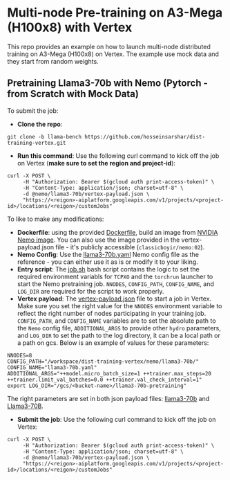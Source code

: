 # Multi-node Pre-training on A3-Mega (H100x8) with Vertex

This repo provides an example on how to launch multi-node distributed training on A3-Mega (H100x8) on Vertex. The example use mock data and they start from random weights.

## Pretraining Llama3-70b with Nemo (Pytorch - from Scratch with Mock Data)

To submit the job:
- **Clone the repo**:

```git clone -b llama-bench https://github.com/hosseinsarshar/dist-training-vertex.git```

- **Run this command**: Use the following curl command to kick off the job on Vertex (**make sure to set the region and project-id**):

```
curl -X POST \
     -H "Authorization: Bearer $(gcloud auth print-access-token)" \
     -H "Content-Type: application/json; charset=utf-8" \
     -d @nemo/llama3-70b/vertex-payload.json \
     "https://<reigon>-aiplatform.googleapis.com/v1/projects/<project-id>/locations/<reigon>/customJobs"
```

To  like to make any modifications:

- **Dockerfile**: using the provided [Dockerfile](nemo/Dockerfile), build an image from [NVIDIA Nemo image](https://catalog.ngc.nvidia.com/orgs/nvidia/containers/nemo/tags). You can also use the image provided in the vertex-payload.json file - it's publicly accessible (`classicboyir/nemo:02`).
- **Nemo Config**: Use the [llama3-70b.yaml](nemo/llama3-70b/llama3-70b.yaml) Nemo config file as the reference - you can either use it as is or modify it to your liking.
- **Entry script**: The [job.sh](nemo/job.sh) bash script contains the logic to set the required environment variabls for `TCPXO` and the `torchrun` launcher to start the Nemo pretraining job. `NNODES`, `CONFIG_PATH`, `CONFIG_NAME`, and `LOG_DIR` are required for the script to work properly.
- **Vertex payload**: The [vertex-payload.json](nemo/llama3-70b/vertex-payload.json) file to start a job in Vertex. Make sure you set the right value for the `NNODES` environment variable to reflect the right number of nodes participating in your training job. `CONFIG_PATH`, and `CONFIG_NAME` variables are to set the absolute path to the `Nemo` config file, `ADDITIONAL_ARGS` to provide other `hydro` parameters, and `LOG_DIR` to set the path to the log directory, it can be a local path or a path on gcs. Below is an example of values for these parameters:
```
NNODES=8
CONFIG_PATH="/workspace/dist-training-vertex/nemo/llama3-70b/"
CONFIG_NAME="llama3-70b.yaml"
ADDITIONAL_ARGS="++model.micro_batch_size=1 ++trainer.max_steps=20 ++trainer.limit_val_batches=0.0 ++trainer.val_check_interval=1"
export LOG_DIR="/gcs/<bucket-name>/llama3-70b-pretraining"
```
The right parameters are set in both json payload files: [llama3-70b](nemo/llama3-70b/vertex-payload.json) and [Llama3-70B](nemo/llama3-70b/vertex-payload.json).
- **Submit the job**: Use the following curl command to kick off the job on Vertex:

```
curl -X POST \
     -H "Authorization: Bearer $(gcloud auth print-access-token)" \
     -H "Content-Type: application/json; charset=utf-8" \
     -d @nemo/llama3-70b/vertex-payload.json \
     "https://<reigon>-aiplatform.googleapis.com/v1/projects/<project-id>/locations/<reigon>/customJobs"
```
